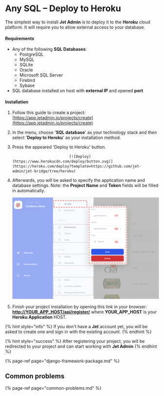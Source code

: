 # Any SQL – Deploy to Heroku

The simplest way to install **Jet Admin** is to deploy it to the **Heroku** cloud platform. It will require you to allow external access to your database.

#### Requirements

* Any of the following **SQL Databases**:
  * PostgreSQL 
  * MySQL 
  * SQLite 
  * Oracle 
  * Microsoft SQL Server 
  * Firebird 
  * Sybase
* SQL database installed on host with **external IP** and opened **port**

#### Installation

1. Follow this guide to create a project: [https://app.jetadmin.io/projects/create](https://app.jetadmin.io/projects/create)
2. In the menu, choose '**SQL database**' as your technology stack and then select '**Deploy to Heroku**' as your installation method.

3. Press the appeared 'Deploy to Heroku' button. 

                                 [![Deploy](https://www.herokucdn.com/deploy/button.svg)](https://heroku.com/deploy?template=https://github.com/jet-admin/jet-bridge/tree/heroku)

4. Afterwards, you will be asked to specify the application name and database settings. Note: the **Project Name** and **Token** fields will be filled in automatically.   


   ![](../../.gitbook/assets/image%20%2838%29.png)



5. Finish your project installation by opening this link in your browser: [**http://YOUR\_APP\_HOST/api/register/**](http://localhost:8888/api/register/) where **YOUR\_APP\_HOST** is your **Heroku Application** HOST.

{% hint style="info" %}
If you don't have a **Jet** account yet, you will be asked to create one and sign in with the existing account.
{% endhint %}

{% hint style="success" %}
After registering your project, you will be redirected to your project and can start working with **Jet Admin**
{% endhint %}

{% page-ref page="django-framework-package.md" %}

## Common problems

{% page-ref page="common-problems.md" %}

